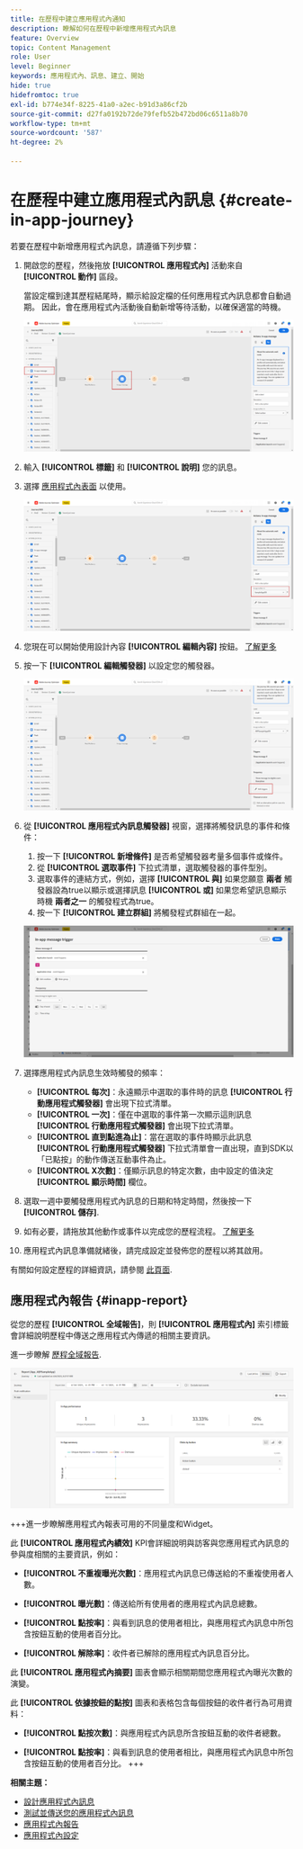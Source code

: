 ```yaml
---
title: 在歷程中建立應用程式內通知
description: 瞭解如何在歷程中新增應用程式內訊息
feature: Overview
topic: Content Management
role: User
level: Beginner
keywords: 應用程式內、訊息、建立、開始
hide: true
hidefromtoc: true
exl-id: b774e34f-8225-41a0-a2ec-b91d3a86cf2b
source-git-commit: d27fa0192b72de79fefb52b472bd06c6511a8b70
workflow-type: tm+mt
source-wordcount: '587'
ht-degree: 2%

---
```



# 在歷程中建立應用程式內訊息 {#create-in-app-journey}

若要在歷程中新增應用程式內訊息，請遵循下列步驟：

1. 開啟您的歷程，然後拖放 **[!UICONTROL 應用程式內]** 活動來自 **[!UICONTROL 動作]** 區段。

   當設定檔到達其歷程結尾時，顯示給設定檔的任何應用程式內訊息都會自動過期。 因此，會在應用程式內活動後自動新增等待活動，以確保適當的時機。

   ![](assets/in_app_journey_1.png)

1. 輸入 **[!UICONTROL 標籤]** 和 **[!UICONTROL 說明]** 您的訊息。

1. 選擇 [應用程式內表面](inapp-configuration.md) 以使用。

   ![](assets/in_app_journey_2.png)

1. 您現在可以開始使用設計內容 **[!UICONTROL 編輯內容]** 按鈕。 [了解更多](design-in-app.md)

1. 按一下 **[!UICONTROL 編輯觸發器]** 以設定您的觸發器。

   ![](assets/in_app_journey_4.png)

1. 從 **[!UICONTROL 應用程式內訊息觸發器]** 視窗，選擇將觸發訊息的事件和條件：

   1. 按一下 **[!UICONTROL 新增條件]** 是否希望觸發器考量多個事件或條件。
   1. 從 **[!UICONTROL 選取事件]** 下拉式清單，選取觸發器的事件型別。
   1. 選取事件的連結方式，例如，選擇 **[!UICONTROL 與]** 如果您願意 **兩者** 觸發器設為true以顯示或選擇訊息 **[!UICONTROL 或]** 如果您希望訊息顯示時機 **兩者之一** 的觸發程式為true。
   1. 按一下 **[!UICONTROL 建立群組]** 將觸發程式群組在一起。

   ![](assets/in_app_journey_3.png)

1. 選擇應用程式內訊息生效時觸發的頻率：

   * **[!UICONTROL 每次]**：永遠顯示中選取的事件時的訊息 **[!UICONTROL 行動應用程式觸發器]** 會出現下拉式清單。
   * **[!UICONTROL 一次]**：僅在中選取的事件第一次顯示這則訊息 **[!UICONTROL 行動應用程式觸發器]** 會出現下拉式清單。
   * **[!UICONTROL 直到點進為止]**：當在選取的事件時顯示此訊息 **[!UICONTROL 行動應用程式觸發器]** 下拉式清單會一直出現，直到SDK以「已點按」的動作傳送互動事件為止。
   * **[!UICONTROL X次數]**：僅顯示訊息的特定次數，由中設定的值決定 **[!UICONTROL 顯示時間]** 欄位。

1. 選取一週中要觸發應用程式內訊息的日期和特定時間，然後按一下 **[!UICONTROL 儲存]**.

1. 如有必要，請拖放其他動作或事件以完成您的歷程流程。 [了解更多](../building-journeys/about-journey-activities.md)

1. 應用程式內訊息準備就緒後，請完成設定並發佈您的歷程以將其啟用。

有關如何設定歷程的詳細資訊，請參閱 [此頁面](../building-journeys/journey-gs.md).

## 應用程式內報告 {#inapp-report}

從您的歷程 **[!UICONTROL 全域報告]**，則 **[!UICONTROL 應用程式內]** 索引標籤會詳細說明歷程中傳送之應用程式內傳遞的相關主要資訊。

進一步瞭解 [歷程全域報告](../reports/journey-global-report.md).

![](assets/in-app-journey-report.png)

+++進一步瞭解應用程式內報表可用的不同量度和Widget。

此 **[!UICONTROL 應用程式內績效]** KPI會詳細說明與訪客與您應用程式內訊息的參與度相關的主要資訊，例如：

* **[!UICONTROL 不重複曝光次數]**：應用程式內訊息已傳送給的不重複使用者人數。

* **[!UICONTROL 曝光數]**：傳送給所有使用者的應用程式內訊息總數。

* **[!UICONTROL 點按率]**：與看到訊息的使用者相比，與應用程式內訊息中所包含按鈕互動的使用者百分比。

* **[!UICONTROL 解除率]**：收件者已解除的應用程式內訊息百分比。

此 **[!UICONTROL 應用程式內摘要]** 圖表會顯示相關期間您應用程式內曝光次數的演變。

此 **[!UICONTROL 依據按鈕的點按]** 圖表和表格包含每個按鈕的收件者行為可用資料：

* **[!UICONTROL 點按次數]**：與應用程式內訊息所含按鈕互動的收件者總數。

* **[!UICONTROL 點按率]**：與看到訊息的使用者相比，與應用程式內訊息中所包含按鈕互動的使用者百分比。
+++

**相關主題：**

* [設計應用程式內訊息](design-in-app.md)
* [測試並傳送您的應用程式內訊息](send-in-app.md)
* [應用程式內報告](../reports/campaign-global-report.md#inapp-report)
* [應用程式內設定](inapp-configuration.md)
